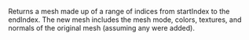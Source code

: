 Returns a mesh made up of a range of indices from startIndex to the endIndex. The new mesh includes the mesh mode, colors, textures, and normals of the original mesh (assuming any were added).
